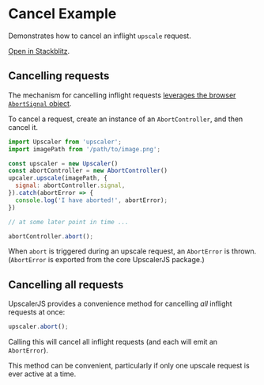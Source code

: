 # Cancel Example

Demonstrates how to cancel an inflight `upscale` request.

<a href="https://stackblitz.com/github/thekevinscott/upscalerjs/tree/main/examples/cancel?file=index.js&title=UpscalerJS: Cancel Example">Open in Stackblitz</a>.

## Cancelling requests

The mechanism for cancelling inflight requests [leverages the browser `AbortSignal` object](https://developer.mozilla.org/en-US/docs/Web/API/AbortSignal).

To cancel a request, create an instance of an `AbortController`, and then cancel it.

```javascript
import Upscaler from 'upscaler';
import imagePath from '/path/to/image.png';

const upscaler = new Upscaler()
const abortController = new AbortController()
upcaler.upscale(imagePath, {
  signal: abortController.signal,
}).catch(abortError => {
  console.log('I have aborted!', abortError);
})

// at some later point in time ...

abortController.abort();
```

When `abort` is triggered during an upscale request, an `AbortError` is thrown. (`AbortError` is exported from the core UpscalerJS package.)

## Cancelling all requests

UpscalerJS provides a convenience method for cancelling _all_ inflight requests at once:

```javascript
upscaler.abort();
```

Calling this will cancel all inflight requests (and each will emit an `AbortError`).

This method can be convenient, particularly if only one upscale request is ever active at a time.